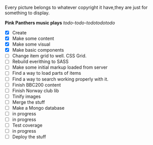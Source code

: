 Every picture belongs to whatever copyright it have,they are just for something to display.


**Pink Panthers music plays**
_todo-todo-todotodotodo_

- [X] Create
- [X] Make some content
- [X] Make some visual
- [X] Make basic components
- [ ] Change item grid to well. CSS Grid.
- [ ] Rebuild everithing to SASS
- [ ] Make some initial markup loaded from server
- [ ] Find a way to load parts of items
- [ ] Find a way to search working properly with it.
- [ ] Finish BBC200 content
- [ ] Finish Norway club lib
- [ ] Tinify images
- [ ] Merge the stuff
- [ ] Make a Mongo database
- [ ] in progress
- [ ] in progress
- [ ] Test coverage
- [ ] in progress
- [ ] Deploy the stuff
